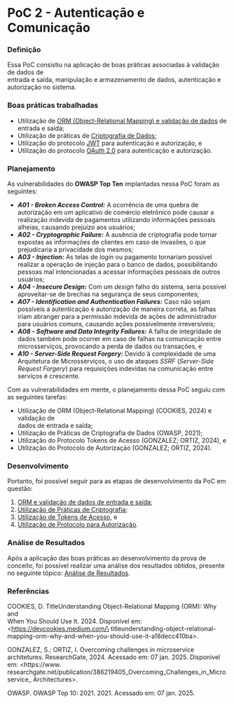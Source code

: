 # PoC 2 - Autenticação e Comunicação

### Definição

Essa PoC consistiu na aplicação de boas práticas associadas à validação de dados de\
entrada e saída, manipulação e armazenamento de dados, autenticação e autorização no sistema.

### Boas práticas trabalhadas

* Utilização de [ORM (Object-Relational Mapping) e validação de dados](../../boas-praticas/orm-e-validacao-de-dados.md) de entrada e saída;
* Utilização de práticas de [Criptografia de Dados](../../boas-praticas/criptografia-de-dados.md);
* Utilização do protocolo [JWT](../../boas-praticas/autenticacao-e-autorizacao.md) para autenticação e autorização, e
* Utilização do protocolo [OAuth 2.0](../../boas-praticas/autenticacao-e-autorizacao.md) para autenticação e autorização.

### Planejamento

As vulnerabilidades do **OWASP Top Ten** implantadas nessa PoC foram as seguintes:

* _**A01 - Broken Access Control:**_ A ocorrência de uma quebra de autorização em um aplicativo de comércio eletrônico pode causar a realização indevida de pagamentos utilizando informações pessoais alheias, causando prejuízo aos usuários;
* _**A02 - Cryptographic Failure:**_ A ausência de criptografia pode tornar expostas as informações de clientes em caso de invasões, o que prejudicaria a privacidade dos mesmos;
* _**A03 - Injection:**_ As telas de _login_ ou pagamento tornariam possível realizar a operação de injeção para o banco de dados, possibilitando pessoas mal intencionadas a acessar informações pessoais de outros usuários;
* _**A04 - Insecure Design:**_ Com um _design_ falho do sistema, seria possível aproveitar-se de brechas na segurança de seus componentes;
* _**A07 - Identification and Authentication Failures:**_ Caso não sejam possíveis a autenticação e autorização de maneira correta, as falhas iriam abranger para a permissão indevida de ações de administrador para usuários comuns, causando ações possivelmente irreversíveis;
* _**A08 - Software and Data Integrity Failures:**_ A falha de integridade de dados também pode ocorrer em caso de falhas na comunicação entre microsserviços, provocando a perda de dados ou transações, e
* _**A10 - Server-Side Request Forgery:**_ Devido à complexidade de uma Arquitetura de Microsserviços, o uso de ataques _SSRF_ (_Server-Side Request Forgery_) para requisições indevidas na comunicação entre serviços é crescente.



Com as vulnerabilidades em mente, o planejamento dessa PoC seguiu com as seguintes tarefas:

* Utilização de ORM (Object-Relational Mapping) (COOKIES, 2024) e validação de\
  dados de entrada e saída;
* Utilização de Práticas de Criptografia de Dados (OWASP, 2021);
* Utilização do Protocolo Tokens de Acesso (GONZALEZ; ORTIZ, 2024), e
* Utilização do Protocolo de Autorização (GONZALEZ; ORTIZ, 2024).

### Desenvolvimento

Portanto, foi possível seguir para as etapas de desenvolvimento da PoC em questão:

1. [ORM e validação de dados de entrada e saída](orm-e-validacao-de-dados-de-entrada-e-saida.md);
2. [Utilização de Práticas de Criptografia](utilizacao-de-praticas-de-criptografia.md);&#x20;
3. [Utilização de Tokens de Acesso,](utilizacao-de-jwt.md) e
4. [Utilização de Protocolo para Autorização](utilizacao-de-oauth2.md).

### Análise de Resultados

Após a aplicação das boas práticas ao desenvolvimento da prova de conceito, foi possível realizar uma análise dos resultados obtidos, presente no seguinte tópico: [Análise de Resultados](analise-de-resultados.md).



### Referências

COOKIES, D. TitleUnderstanding Object-Relational Mapping (ORM): Why and\
When You Should Use It. 2024. Disponível em: \<https://devcookies.medium.com/\
titleunderstanding-object-relational-mapping-orm-why-and-when-you-should-use-it-a18decc410ba>.

GONZALEZ, S.; ORTIZ, I. Overcoming challenges in microservice architetures. ResearchGate, 2024. Acessado em: 07 jan. 2025. Disponível em: \<https://www. researchgate.net/publication/386219405\_Overcoming\_Challenges\_in\_Microservice\_ Architectures>.

OWASP. OWASP Top 10: 2021. 2021. Acessado em: 07 jan. 2025.

